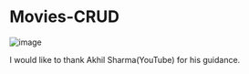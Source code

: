 # Movies-CRUD
![image](https://user-images.githubusercontent.com/59835523/180378159-9e22f787-e4c4-446b-aba4-4234bde67fcc.png)

I would like to thank Akhil Sharma(YouTube) for his guidance.
